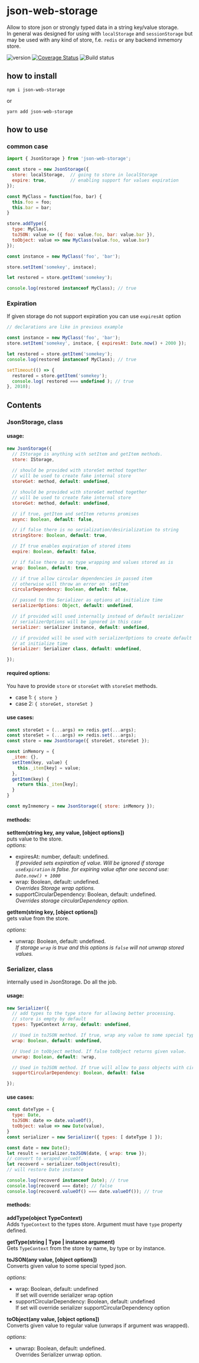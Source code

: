 # json-web-storage
Allow to store json or strongly typed data in a string key/value storage.  
In general was designed for using with `localStorage` and `sessionStorage` but may be used with any kind of store, f.e. `redis` or any backend inmemory store.

![version](https://img.shields.io/github/package-json/v/taburetkin/json-web-storage.svg)
[![Coverage Status](https://coveralls.io/repos/github/taburetkin/json-web-storage/badge.svg?branch=master)](https://coveralls.io/github/taburetkin/json-web-storage?branch=master)
![Build status](https://secure.travis-ci.org/taburetkin/json-web-storage.svg?branch=master)

## how to install
```
npm i json-web-storage
```

or

```
yarn add json-web-storage
```
## how to use
### common case
```js
import { JsonStorage } from 'json-web-storage';

const store = new JsonStorage({ 
  store: localStorage,  // going to store in localStorage
  expire: true,         // enabling support for values expiration
});

const MyClass = function(foo, bar) {
  this.foo = foo;
  this.bar = bar;
}

store.addType({
  type: MyClass,
  toJSON: value => ({ foo: value.foo, bar: value.bar }),
  toObject: value => new MyClass(value.foo, value.bar)
});

const instance = new MyClass('foo', 'bar');

store.setItem('somekey', instace);

let restored = store.getItem('somekey');

console.log(restored instanceof MyClass); // true

```

### Expiration
If given storage do not support expiration you can use `expiresAt` option
```js
// declarations are like in previous example

const instance = new MyClass('foo', 'bar');
store.setItem('somekey', instace, { expiresAt: Date.now() + 2000 });

let restored = store.getItem('somekey');
console.log(restored instanceof MyClass); // true

setTimeout(() => {
  restored = store.getItem('somekey');
  console.log( restored === undefined ); // true
}, 2010);

```

## Contents

### JsonStorage, class
#### usage: 
```js
new JsonStorage({
  // IStorage is anything with setItem and getItem methods.
  store: IStorage, 
  
  // should be provided with storeSet method together
  // will be used to create fake internal store
  storeGet: method, default: undefined,

  // should be provided with storeGet method together
  // will be used to create fake internal store
  storeGet: method, default: undefined,

  // if true, getItem and setItem returns promises
  async: Boolean, default: false, 

  // if false there is no serialization/desirialization to string
  stringStore: Boolean, default: true,

  // If true enables expiration of stored items
  expire: Boolean, default: false,

  // if false there is no type wrapping and values stored as is
  wrap: Boolean, default: true,

  // if true allow circular dependencies in passed item
  // otherwise will throw an error on `setItem`
  circularDependency: Boolean, default: false,

  // passed to the Serializer as options at initialize time
  serializerOptions: Object, default: undefined,

  // if provided will used internally instead of default serializer
  // serializerOptions will be ignored in this case
  serializer: serializer instance, default: undefined,

  // if provided will be used with serializerOptions to create default serializer
  // at initialize time
  Serializer: Serializer class, default: undefined,

});
```
#### required options:
You have to provide `store` or `storeGet` with `storeSet` methods.
* case 1: `{ store }`
* case 2: `{ storeGet, storeSet }`

#### use cases:
```js
const storeGet = (...args) => redis.get(...args);
const storeSet = (...args) => redis.set(...args);
const store = new JsonStorage({ storeGet, storeSet });

const inMemory = {
  _item: {},
  setItem(key, value) {
    this._item[key] = value;
  },
  getItem(key) {
    return this._item[key];
  }
}

const myInmemory = new JsonStorage({ store: inMemory });

```

#### methods:

**setItem(string key, any value, [object options])**  
puts value to the store.  
*options:*
  - expiresAt: number, default: undefined.  
  *If provided sets expiration of value. Will be ignored if storage `useExpiration` is false. for expiring value after one second use: `Date.now() + 1000`*  
  - wrap: Boolean, default: undefined.  
  *Overrides Storage wrap options.*  
  - supportCircularDependency: Boolean, default: undefined.  
  *Overrides storage circularDependency option.*

**getItem(string key, [object options])**  
gets value from the store.

*options:*
  - unwrap: Boolean, default: undefined.  
  *If storage `wrap` is true and this options is `false` will not unwrap stored values.*

### Serializer, class
internally used in JsonStorage. Do all the job.
#### usage:
```js
new Serializer({
  // add types to the type store for allowing better processing.
  // store is empty by default
  types: TypeContext Array, default: undefined,  

  // Used in toJSON method. If true, wrap any value to some special typed json
  wrap: Boolean, default: undefined,

  // Used in toObject method. If false toObject returns given value.
  unwrap: Boolean, default: !wrap,

  // Used in toJSON method. If true will allow to pass objects with circular dependencies inside.
  supportCircularDependency: Boolean, default: false

});
```
#### use cases:
```js
const dateType = {
  type: Date,
  toJSON: date => date.valueOf(),
  toObject: value => new Date(value),
}
const serializer = new Serializer({ types: [ dateType ] });

const date = new Date();
let result = serializer.toJSON(date, { wrap: true });
// convert to wraped valueOf.
let recoverd = serializer.toObject(result);
// will restore Date instance

console.log(recoverd instanceof Date); // true
console.log(recoverd === date); // false
console.log(recoverd.valueOf() === date.valueOf()); // true


```
#### methods:

**addType(object TypeContext)**  
Adds `TypeContext` to the types store. Argument must have `type` property defined.

**getType(string | Type | instance argument)**  
Gets `TypeContext` from the store by name, by type or by instance.

**toJSON(any value, [object options])**  
Converts given value to some special typed json. 

*options:*
  - wrap: Boolean, default: undefined  
If set will override serializer wrap option
  - supportCircularDependency: Boolean, default: undefined  
If set will override serializer supportCircularDependency option

**toObject(any value, [object options])**  
Converts given value to regular value (unwraps if argument was wrapped).  

*options:*
  - unwrap: Boolean, default: undefined.  
  Overrides Serializer unwrap option.

